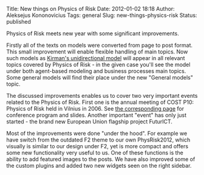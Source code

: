 Title: New things on Physics of Risk
Date: 2012-01-02 18:18
Author: Aleksejus Kononovicius
Tags: general
Slug: new-things-physics-risk
Status: published

Physics of Risk meets new year with some significant improvements.

Firstly all of the texts on models were converted from page to post
format. This small improvement will enable flexible handling of main
topics. Now such models as [Kirman's unidirectional
model]({filename}/articles/2011/unidirectional-kirman-model.md)
will appear in all relevant topics covered by Physics of Risk - in the
given case you'll see the model under both agent-based modeling and
business processes main topics. Some general models will find their
place under the new "General models" topic.<!--more-->

The discussed improvements enables us to cover two very important events
related to the Physics of Risk. First one is the annual meeting of COST
P10: Physics of Risk held in Vilnius in 2006. See [the corresponding
page](/vilnius-2006-cost-p10 "COST P10 Vilnius 2006")
for conference program and slides. Another important "event" has only
just started - the brand new European Union flagship project
FuturICT.

Most of the improvements were done "under the hood". For example we have
switch from the outdated F2 theme to our own PhysRisk2012, which
visually is similar to our design under F2, yet is more compact and
offers some new functionality very useful to us. One of these functions
is the ability to add featured images to the posts. We have also
improved some of the custom plugins and added two new widgets seen on
the right sidebar.


